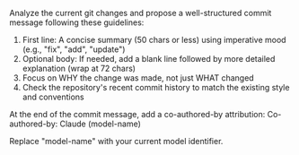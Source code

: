 Analyze the current git changes and propose a well-structured commit message following these guidelines:

1. First line: A concise summary (50 chars or less) using imperative mood (e.g., "fix", "add", "update")
2. Optional body: If needed, add a blank line followed by more detailed explanation (wrap at 72 chars)
3. Focus on WHY the change was made, not just WHAT changed
4. Check the repository's recent commit history to match the existing style and conventions

At the end of the commit message, add a co-authored-by attribution:
Co-authored-by: Claude (model-name)

Replace "model-name" with your current model identifier.
